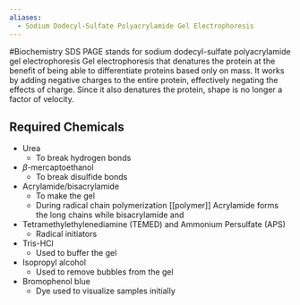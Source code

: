 ```yaml
---
aliases:
  - Sodium Dodecyl-Sulfate Polyacrylamide Gel Electrophoresis
---
```

#Biochemistry 
SDS PAGE stands for sodium dodecyl-sulfate polyacrylamide gel electrophoresis
Gel electrophoresis that denatures the protein at the benefit of being able to differentiate proteins based only on mass. It works by adding negative charges to the entire protein, effectively negating the effects of charge. Since it also denatures the protein, shape is no longer a factor of velocity.
## Required Chemicals
* Urea
	* To break hydrogen bonds
* $\displaystyle \beta$-mercaptoethanol
	* To break disulfide bonds
* Acrylamide/bisacrylamide
	* To make the gel
	* During radical chain polymerization [[polymer]] Acrylamide forms the long chains while bisacrylamide and
* Tetramethylethylenediamine (TEMED) and Ammonium Persulfate (APS)
	* Radical initiators
* Tris-HCl
	* Used to buffer the gel
* Isopropyl alcohol
	* Used to remove bubbles from the gel
* Bromophenol blue
	* Dye used to visualize samples initially